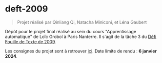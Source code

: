 # deft-2009
> Projet réalisé par Qinliang Qi, Natacha Miniconi, et Léna Gaubert

Dépôt pour le projet final réalisé au sein du cours "Apprentissage automatique" de Loïc Grobol à Paris Nanterre. Il s'agit de la tâche 3 du [Défi Fouille de Texte de 2009](https://deft.lisn.upsaclay.fr/2009/).

Les consignes du projet sont à retrouver [ici](https://loicgrobol.github.io/apprentissage-artificiel/#2023-10-25--r%C3%A9gularisation). Date limite de rendu : **6 janvier 2024**.
